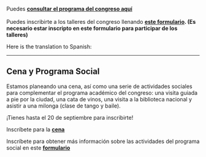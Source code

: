 
Puedes **[consultar el programa del congreso aquí](https://www.conftool.pro/tei2024/sessions.php)**
<br/> 
<br/> 
Puedes inscribirte a los talleres del congreso llenando **[este formulario](https://forms.gle/x9u3KwRQSqk5gajE8). (Es necesario estar inscripto en este formulario para participar de los talleres)**

Here is the translation to Spanish:

---

## Cena y Programa Social

Estamos planeando una cena, así como una serie de actividades sociales para complementar el programa académico del congreso: una visita guiada a pie por la ciudad, una cata de vinos, una visita a la biblioteca nacional y asistir a una milonga (clase de tango y baile).

¡Tienes hasta el 20 de septiembre para inscribirte!

Inscríbete para la **[cena](https://members.tei-c.org/event-5853644)**

Inscríbete para obtener más información sobre las actividades del programa social en este **[formulario](https://docs.google.com/forms/d/e/1FAIpQLScfLUDSrPs6072FqJ1-jg6uFyZb77Vu-rVCm4jJ3QwYCL_UXw/viewform)**

